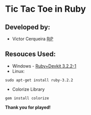 # Tic Tac Toe in Ruby

## Developed by:
- Victor Cerqueira [RjP](https://www.youtube.com/@RjPcode)

## Resouces Used:
- Windows - [Ruby+Devkit 3.2.2-1](https://rubyinstaller-org.translate.goog/downloads/?_x_tr_sl=en&_x_tr_tl=pt-PT&_x_tr_hl=pt-PT&_x_tr_pto=tc)
- Linux:
```
sudo apt-get install ruby-3.2.2
```

- Colorize Library
```
gem install colorize
```

**Thank you for played!**
